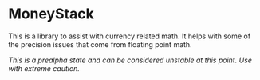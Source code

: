 # MoneyStack

This is a library to assist with currency related math. It helps with some of the precision issues that come from floating point math.

_This is a prealpha state and can be considered unstable at this point. Use with extreme caution._
